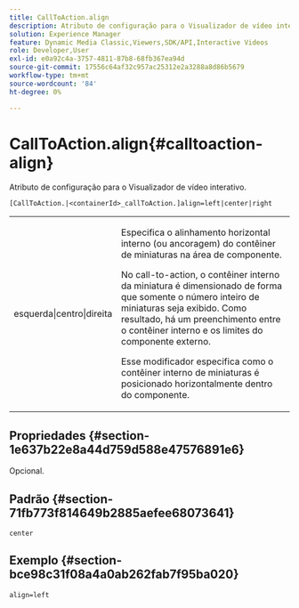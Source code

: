 ```yaml
---
title: CallToAction.align
description: Atributo de configuração para o Visualizador de vídeo interativo.
solution: Experience Manager
feature: Dynamic Media Classic,Viewers,SDK/API,Interactive Videos
role: Developer,User
exl-id: e0a92c4a-3757-4811-87b8-68fb367ea94d
source-git-commit: 17556c64af32c957ac25312e2a3288a8d86b5679
workflow-type: tm+mt
source-wordcount: '84'
ht-degree: 0%

---
```


# CallToAction.align{#calltoaction-align}

Atributo de configuração para o Visualizador de vídeo interativo.

`[CallToAction.|<containerId>_callToAction.]align=left|center|right`

<table id="table_441553CD34C94A58A9D7CBF772DEDDB6"> 
 <tbody> 
  <tr> 
   <td colname="col1"> <p> <span class="codeph"> esquerda|centro|direita</span> </p> </td> 
   <td colname="col2"> <p> Especifica o alinhamento horizontal interno (ou ancoragem) do contêiner de miniaturas na área de componente. </p> <p>No call-to-action, o contêiner interno da miniatura é dimensionado de forma que somente o número inteiro de miniaturas seja exibido. Como resultado, há um preenchimento entre o contêiner interno e os limites do componente externo. </p> <p>Esse modificador especifica como o contêiner interno de miniaturas é posicionado horizontalmente dentro do componente. </p> </td> 
  </tr> 
 </tbody> 
</table>

## Propriedades {#section-1e637b22e8a44d759d588e47576891e6}

Opcional.

## Padrão {#section-71fb773f814649b2885aefee68073641}

`center`

## Exemplo {#section-bce98c31f08a4a0ab262fab7f95ba020}

```
align=left
```
